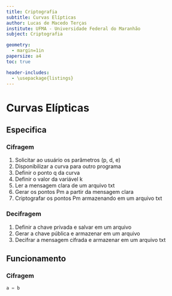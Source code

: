 ```yaml
---
title: Criptografia
subtitle: Curvas Elípticas
author: Lucas de Macedo Terças
institute: UFMA - Universidade Federal do Maranhão
subject: Criptografia

geometry:
  - margin=1in
papersize: a4
toc: true

header-includes:
  - \usepackage{listings}
---
```

# Curvas Elípticas

## Especifica

### Cifragem
1. Solicitar ao usuário os parâmetros (p, d, e)
2. Disponibilizar a curva para outro programa
3. Definir o ponto q da curva
4. Definir o valor da variável k
5. Ler a mensagem clara de um arquivo txt
6. Gerar os pontos Pm a partir da mensagem clara
7. Criptografar os pontos Pm armazenando em um arquivo txt

### Decifragem
1. Definir a chave privada e salvar em um arquivo
2. Gerar a chave pública e armazenar em um arquivo
3. Decifrar a mensagem cifrada e armazenar em um arquivo txt

## Funcionamento

### Cifragem
``` python
a = b
```
